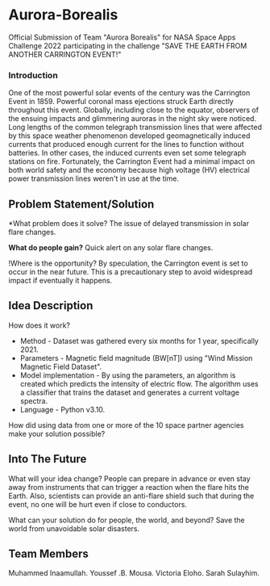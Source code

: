# Aurora-Borealis
Official Submission of Team "Aurora Borealis" for NASA Space Apps Challenge 2022 participating in the challenge "SAVE THE EARTH FROM ANOTHER CARRINGTON EVENT!"

### Introduction
One of the most powerful solar events of the century was the Carrington Event in 1859. Powerful coronal mass ejections struck Earth directly throughout this event. Globally, including close to the equator, observers of the ensuing impacts and glimmering auroras in the night sky were noticed. Long lengths of the common telegraph transmission lines that were affected by this space weather phenomenon developed geomagnetically induced currents that produced enough current for the lines to function without batteries. In other cases, the induced currents even set some telegraph stations on fire. Fortunately, the Carrington Event had a minimal impact on both world safety and the economy because high voltage (HV) electrical power transmission lines weren't in use at the time.

## Problem Statement/Solution
*What problem does it solve? 
The issue of delayed transmission in solar flare changes.

**What do people gain?**
Quick alert on any solar flare changes.

!Where is the opportunity? 
By speculation, the Carrington event is set to occur in the near future. This is a precautionary step to avoid widespread impact if eventually it happens.


## Idea Description
How does it work?
- Method - Dataset was gathered every six months for 1 year, specifically 2021.
- Parameters - Magnetic field magnitude (BW[nT]) using "Wind Mission Magnetic Field Dataset".
- Model implementation - By using the parameters, an algorithm is created which predicts the intensity of electric flow. The algorithm uses a classifier that trains the dataset and generates a current voltage spectra.
- Language - Python v3.10.


How did using data from one or more of the 10 space partner agencies make your solution possible? 


## Into The Future
What will your idea change? 
People can prepare in advance or even stay away from instruments that can trigger a reaction when the flare hits the Earth. Also, scientists can provide an anti-flare shield such that during the event, no one will be hurt even if close to conductors.

What can your solution do for people, the world, and beyond? 
Save the world from unavoidable solar disasters.


## Team Members
Muhammed Inaamullah.
Youssef .B. Mousa.
Victoria Eloho.
Sarah Sulayhim.
